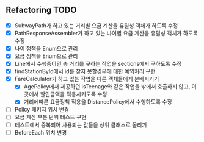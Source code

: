 ## Refactoring TODO

- [x] SubwayPath가 하고 있는 거리별 요금 계산을 유틸성 객체가 하도록 수정
- [x] PathResponseAssembler가 하고 있는 나이별 요금 계산을 유틸성 객체가 하도록 수정
- [x] 나이 정책을 Enum으로 관리
- [x] 요금 정책을 Enum으로 관리
- [x] Line에서 수행중이던 총 거리를 구하는 작업을 sections에서 구하도록 수정
- [x] findStationById에서 id를 찾지 못할경우에 대한 예외처리 구현
- [x] FareCalculator가 하고 있는 작업을 다른 객체들에게 분배시키기
  - [x] AgePolicy에서 제공하던 isTeenage와 같은 작업을 밖에서 호출하지 않고, 이곳에서 할인금액을 적용시키도록 수정
  - [x] 거리에따른 요금정책 적용을 DistancePolicy에서 수행하도록 수정
- [ ] Policy 패키지 위치 변경
- [ ] 요금 계산 부분 단위 테스트 구현
- [ ] 테스트에서 중복되어 사용되는 값들을 상위 클래스로 올리기
- [ ] BeforeEach 위치 변경